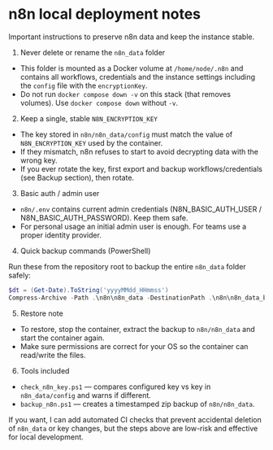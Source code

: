 # n8n local deployment notes

Important instructions to preserve n8n data and keep the instance stable.

1) Never delete or rename the `n8n_data` folder

- This folder is mounted as a Docker volume at `/home/node/.n8n` and contains all workflows,
  credentials and the instance settings including the `config` file with the `encryptionKey`.
- Do not run `docker compose down -v` on this stack (that removes volumes). Use `docker compose down` without `-v`.

2) Keep a single, stable `N8N_ENCRYPTION_KEY`

- The key stored in `n8n/n8n_data/config` must match the value of `N8N_ENCRYPTION_KEY` used by the container.
- If they mismatch, n8n refuses to start to avoid decrypting data with the wrong key.
- If you ever rotate the key, first export and backup workflows/credentials (see Backup section), then rotate.

3) Basic auth / admin user

- `n8n/.env` contains current admin credentials (N8N_BASIC_AUTH_USER / N8N_BASIC_AUTH_PASSWORD). Keep them safe.
- For personal usage an initial admin user is enough. For teams use a proper identity provider.

4) Quick backup commands (PowerShell)

Run these from the repository root to backup the entire `n8n_data` folder safely:

```powershell
$dt = (Get-Date).ToString('yyyyMMdd_HHmmss')
Compress-Archive -Path .\n8n\n8n_data -DestinationPath .\n8n\n8n_data_backup_$dt.zip -Force
```

5) Restore note

- To restore, stop the container, extract the backup to `n8n/n8n_data` and start the container again.
- Make sure permissions are correct for your OS so the container can read/write the files.

6) Tools included

- `check_n8n_key.ps1` — compares configured key vs key in `n8n_data/config` and warns if different.
- `backup_n8n.ps1` — creates a timestamped zip backup of `n8n/n8n_data`.

If you want, I can add automated CI checks that prevent accidental deletion of `n8n_data` or key changes, but the steps above are low-risk and effective for local development.
